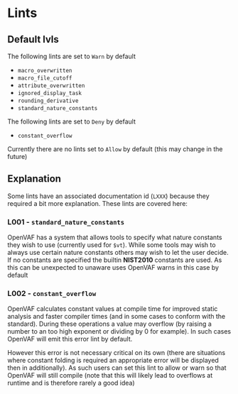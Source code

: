 # Lints

## Default lvls

The following lints are set to `Warn` by default

* `macro_overwritten`
* `macro_file_cutoff`
* `attribute_overwritten`
* `ignored_display_task`
* `rounding_derivative`
* `standard_nature_constants`

The following lints are set to `Deny` by default
* `constant_overflow`

Currently there are no lints set to `Allow` by default (this may change in the future)



## Explanation

Some lints have an associated documentation id (`LXXX`) because they required a bit more explanation.
These lints are covered here:

### **L001** - `standard_nature_constants`
OpenVAF has a system that allows tools to specify what nature constants they wish to use (currently used for `$vt`).
While some tools may wish to always use certain nature constants others may wish to let the user decide.
If no constants are specified the builtin **NIST2010** constants are used.
As this can be unexpected to unaware uses OpenVAF warns in this case by default


### **L002** - `constant_overflow`
OpenVAF calculates constant values at compile time for improved static analysis and faster compiler times (and in some cases to conform with the standard).
During these operations a value may overflow (by raising a number to an too high exponent or dividing by 0 for example).
In such cases OpenVAF will emit this error lint by default. 

However this error is not necessary critical on its own 
(there are situations where constant folding is required an appropriate error will be displayed then in additionally).
As such users can set this lint to allow or warn so that OpenVAF will still compile (note that this will likely lead to overflows at runtime and is therefore rarely a good idea)

